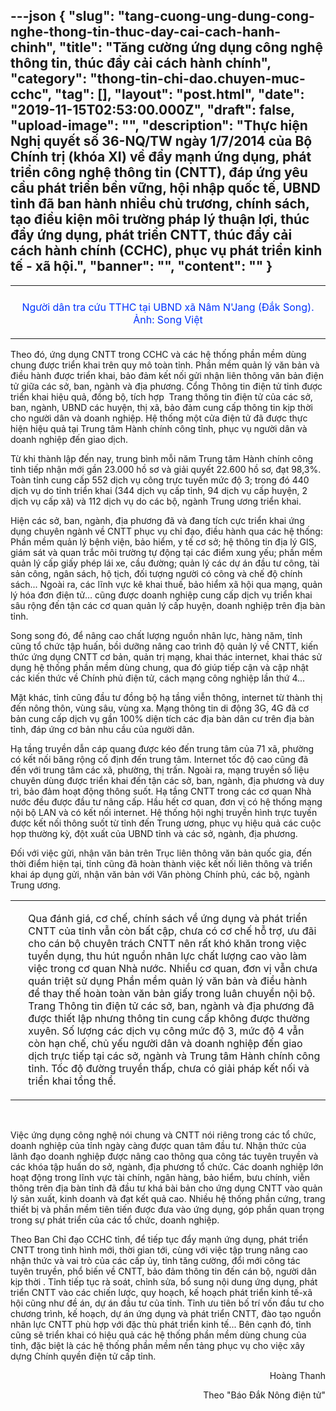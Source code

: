 ---json
{
    "slug": "tang-cuong-ung-dung-cong-nghe-thong-tin-thuc-day-cai-cach-hanh-chinh",
    "title": "Tăng cường ứng dụng công nghệ thông tin, thúc đẩy cải cách hành chính",
    "category": "thong-tin-chi-dao.chuyen-muc-cchc",
    "tag": [],
    "layout": "post.html",
    "date": "2019-11-15T02:53:00.000Z",
    "draft": false,
    "upload-image": "",
    "description": "Thực hiện Nghị quyết số 36-NQ/TW ngày 1/7/2014 của Bộ Chính trị (khóa XI) về đẩy mạnh ứng dụng, phát triển công nghệ thông tin (CNTT), đáp ứng yêu cầu phát triển bền vững, hội nhập quốc tế, UBND tỉnh đã ban hành nhiều chủ trương, chính sách, tạo điều kiện môi trường pháp lý thuận lợi, thúc đẩy ứng dụng, phát triển CNTT, thúc đẩy cải cách hành chính (CCHC), phục vụ phát triển kinh tế - xã hội.",
    "banner": "",
    "__content__": ""
}
---
<table align="center">
	<tbody>
		<tr>
			<td><img alt="" src="http://www.baodaknong.org.vn/database/image/2019/11/14/3178-CD-4.jpg" /></td>
		</tr>
		<tr>
			<td>
			<p style="text-align:center"><span style="color:#0033ff">Người d&acirc;n tra cứu TTHC tại UBND x&atilde; N&acirc;m N&#39;Jang (Đắk Song). Ảnh: Song Việt</span></p>
			</td>
		</tr>
	</tbody>
</table>

<p>Theo đ&oacute;, ứng dụng CNTT trong CCHC v&agrave; c&aacute;c hệ thống phần mềm d&ugrave;ng chung được triển khai tr&ecirc;n quy m&ocirc; to&agrave;n tỉnh. Phần mềm quản l&yacute; văn bản v&agrave; điều h&agrave;nh được triển khai, bảo đảm kết nối gửi nhận li&ecirc;n th&ocirc;ng văn bản điện tử giữa c&aacute;c sở, ban, ng&agrave;nh v&agrave; địa phương. Cổng Th&ocirc;ng tin điện tử tỉnh được triển khai hiệu quả, đồng bộ, t&iacute;ch hợp&nbsp; Trang th&ocirc;ng tin điện tử của c&aacute;c sở, ban, ng&agrave;nh, UBND c&aacute;c huyện, thị x&atilde;, bảo đảm cung cấp th&ocirc;ng tin kịp thời cho người d&acirc;n v&agrave; doanh nghiệp. Hệ thống một cửa điện tử đ&atilde; được thực hiện hiệu quả tại Trung t&acirc;m H&agrave;nh ch&iacute;nh c&ocirc;ng tỉnh, phục vụ người d&acirc;n v&agrave; doanh nghiệp đến giao dịch.</p>

<p>Từ khi th&agrave;nh lập đến nay, trung b&igrave;nh mỗi năm Trung t&acirc;m H&agrave;nh ch&iacute;nh c&ocirc;ng tỉnh tiếp nhận mới gần 23.000 hồ sơ v&agrave; giải quyết 22.600 hồ sơ, đạt 98,3%. To&agrave;n tỉnh cung cấp 552 dịch vụ c&ocirc;ng trực tuyến mức độ 3; trong đ&oacute; 440 dịch vụ do tỉnh triển khai (344 dịch vụ cấp tỉnh, 94 dịch vụ cấp huyện, 2 dịch vụ cấp x&atilde;) v&agrave; 112 dịch vụ do c&aacute;c bộ, ng&agrave;nh Trung ương triển khai.</p>

<p>Hiện c&aacute;c sở, ban, ng&agrave;nh, địa phương đ&atilde; v&agrave; đang t&iacute;ch cực triển khai ứng dụng chuy&ecirc;n ng&agrave;nh về CNTT phục vụ chỉ đạo, điều h&agrave;nh qua c&aacute;c hệ thống: Phần mềm quản l&yacute; bệnh viện, bảo hiểm, y tế cơ sở; hệ th&ocirc;ng tin địa l&yacute; GIS, gi&aacute;m s&aacute;t v&agrave; quan trắc m&ocirc;i trường tự động tại c&aacute;c điểm xung yếu; phần mềm quản l&yacute; cấp giấy ph&eacute;p l&aacute;i xe, cầu đường; quản l&yacute; c&aacute;c dự &aacute;n đầu tư c&ocirc;ng, t&agrave;i sản c&ocirc;ng, ng&acirc;n s&aacute;ch, hộ tịch, đối tượng người c&oacute; c&ocirc;ng v&agrave; chế độ ch&iacute;nh s&aacute;ch... Ngo&agrave;i ra, c&aacute;c lĩnh vực k&ecirc; khai thuế, bảo hiểm x&atilde; hội qua mạng, quản l&yacute; h&oacute;a đơn điện tử&hellip; cũng được doanh nghiệp cung cấp dịch vụ triển khai s&acirc;u rộng đến tận c&aacute;c cơ quan quản l&yacute; cấp huyện, doanh nghiệp tr&ecirc;n địa b&agrave;n tỉnh.</p>

<p>Song song đ&oacute;, để n&acirc;ng cao chất lượng nguồn nh&acirc;n lực, h&agrave;ng năm, tỉnh cũng tổ chức tập huấn, bồi dưỡng n&acirc;ng cao tr&igrave;nh độ quản l&yacute; về CNTT, kiến thức ứng dụng CNTT cơ bản, quản trị mạng, khai th&aacute;c internet, khai th&aacute;c sử dụng hệ thống phần mềm d&ugrave;ng chung, qua đ&oacute; gi&uacute;p tiếp cận v&agrave; cập nhật c&aacute;c kiến thức về Ch&iacute;nh phủ điện tử, c&aacute;ch mạng c&ocirc;ng nghiệp lần thứ 4...</p>

<p>Mặt kh&aacute;c, tỉnh cũng đầu tư đồng bộ hạ tầng viễn th&ocirc;ng, internet từ th&agrave;nh thị đến n&ocirc;ng th&ocirc;n, v&ugrave;ng s&acirc;u, v&ugrave;ng xa. Mạng th&ocirc;ng tin di động 3G, 4G đ&atilde; cơ bản cung cấp dịch vụ gần 100% diện t&iacute;ch c&aacute;c địa b&agrave;n d&acirc;n cư tr&ecirc;n địa b&agrave;n tỉnh, đ&aacute;p ứng cơ bản nhu cầu của người d&acirc;n.</p>

<p>Hạ tầng truyền dẫn c&aacute;p quang được k&eacute;o đến trung t&acirc;m của 71 x&atilde;, phường c&oacute; kết nối băng rộng cố định đến trung t&acirc;m. Internet tốc độ cao cũng đ&atilde; đến với trung t&acirc;m c&aacute;c x&atilde;, phường, thị trấn. Ngo&agrave;i ra, mạng truyền số liệu chuy&ecirc;n d&ugrave;ng được triển khai đến tận c&aacute;c sở, ban, ng&agrave;nh, địa phương v&agrave; duy tr&igrave;, bảo đảm hoạt động th&ocirc;ng suốt. Hạ tầng CNTT trong c&aacute;c cơ quan Nh&agrave; nước đều được đầu tư n&acirc;ng cấp. Hầu hết cơ quan, đơn vị c&oacute; hệ thống mạng nội bộ LAN v&agrave; c&oacute; kết nối internet. Hệ thống hội nghị truyền h&igrave;nh trực tuyến được kết nối th&ocirc;ng suốt từ tỉnh đến Trung ương, phục vụ hiệu quả c&aacute;c cuộc họp thường kỳ, đột xuất của UBND tỉnh v&agrave; c&aacute;c sở, ng&agrave;nh, địa phương.</p>

<p>Đối với việc gửi, nhận văn bản tr&ecirc;n Trục li&ecirc;n th&ocirc;ng văn bản quốc gia, đến thời điểm hiện tại, tỉnh cũng đ&atilde; ho&agrave;n th&agrave;nh việc kết nối li&ecirc;n th&ocirc;ng v&agrave; triển khai &aacute;p dụng gửi, nhận văn bản với Văn ph&ograve;ng Ch&iacute;nh phủ, c&aacute;c bộ, ng&agrave;nh Trung ương.</p>

<table align="center" border="0" cellpadding="1" cellspacing="0">
	<tbody>
		<tr>
			<td>&nbsp;</td>
			<td>
			<p>Qua đ&aacute;nh gi&aacute;, cơ chế, ch&iacute;nh s&aacute;ch về ứng dụng v&agrave; ph&aacute;t triển CNTT của tỉnh vẫn c&ograve;n bất cập, chưa c&oacute; cơ chế hỗ trợ, ưu đ&atilde;i cho c&aacute;n bộ chuy&ecirc;n tr&aacute;ch CNTT n&ecirc;n rất kh&oacute; khăn trong việc tuyển dụng, thu h&uacute;t nguồn nh&acirc;n lực chất lượng cao v&agrave;o l&agrave;m việc trong cơ quan Nh&agrave; nước. Nhiều cơ quan, đơn vị vẫn chưa qu&aacute;n triệt sử dụng Phần mềm quản l&yacute; văn bản v&agrave; điều h&agrave;nh để thay thế ho&agrave;n to&agrave;n văn bản giấy trong lu&acirc;n chuyển nội bộ. Trang Th&ocirc;ng tin điện tử c&aacute;c sở, ban, ng&agrave;nh v&agrave; địa phương đ&atilde; được thiết lập nhưng th&ocirc;ng tin cung cấp kh&ocirc;ng được thường xuy&ecirc;n. Số lượng c&aacute;c dịch vụ c&ocirc;ng mức độ 3, mức độ 4 vẫn c&ograve;n hạn chế, chủ yếu người d&acirc;n v&agrave; doanh nghiệp đến giao dịch trực tiếp tại c&aacute;c sở, ng&agrave;nh v&agrave; Trung t&acirc;m H&agrave;nh ch&iacute;nh c&ocirc;ng tỉnh. Tốc độ đường truyền thấp, chưa c&oacute; giải ph&aacute;p kết nối v&agrave; triển khai tổng thể.</p>
			</td>
		</tr>
	</tbody>
</table>

<p>&nbsp;</p>

<p>Việc ứng dụng c&ocirc;ng nghệ n&oacute;i chung v&agrave; CNTT n&oacute;i ri&ecirc;ng trong c&aacute;c tổ chức, doanh nghiệp của tỉnh ng&agrave;y c&agrave;ng được quan t&acirc;m đầu tư. Nhận thức của l&atilde;nh đạo doanh nghiệp được n&acirc;ng cao th&ocirc;ng qua c&ocirc;ng t&aacute;c tuy&ecirc;n truyền v&agrave; c&aacute;c kh&oacute;a tập huấn do sở, ng&agrave;nh, địa phương tổ chức. C&aacute;c doanh nghiệp lớn hoạt động trong lĩnh vực t&agrave;i ch&iacute;nh, ng&acirc;n h&agrave;ng, bảo hiểm, bưu ch&iacute;nh, viễn th&ocirc;ng tr&ecirc;n địa b&agrave;n tỉnh đ&atilde; đầu tư kh&aacute; b&agrave;i bản cho ứng dụng CNTT v&agrave;o quản l&yacute; sản xuất, kinh doanh v&agrave; đạt kết quả cao. Nhiều hệ thống phần cứng, trang thiết bị v&agrave; phần mềm ti&ecirc;n tiến được đưa v&agrave;o ứng dụng, g&oacute;p phần quan trọng trong sự ph&aacute;t triển của c&aacute;c tổ chức, doanh nghiệp.</p>

<p>Theo Ban Chỉ đạo CCHC tỉnh, để tiếp tục đẩy mạnh ứng dụng, ph&aacute;t triển CNTT trong t&igrave;nh h&igrave;nh mới, thời gian tới, c&ugrave;ng với việc tập trung n&acirc;ng cao nhận thức v&agrave; vai tr&ograve; của c&aacute;c cấp ủy, tỉnh tăng cường, đổi mới c&ocirc;ng t&aacute;c tuy&ecirc;n truyền, phổ biến về CNTT, bảo đảm th&ocirc;ng tin đến c&aacute;n bộ, người d&acirc;n kịp thời . Tỉnh tiếp tục r&agrave; so&aacute;t, chỉnh sửa, bổ sung nội dung ứng dụng, ph&aacute;t triển CNTT v&agrave;o c&aacute;c chiến lược, quy hoạch, kế hoạch ph&aacute;t triển kinh tế-x&atilde; hội cũng như đề &aacute;n, dự &aacute;n đầu tư của tỉnh. Tỉnh ưu ti&ecirc;n bố tr&iacute; vốn đầu tư cho chương tr&igrave;nh, kế hoạch, dự &aacute;n ứng dụng v&agrave; ph&aacute;t triển CNTT, đ&agrave;o tạo nguồn nh&acirc;n lực CNTT ph&ugrave; hợp với đặc th&ugrave; ph&aacute;t triển kinh tế... B&ecirc;n cạnh đ&oacute;, tỉnh cũng sẽ triển khai c&oacute; hiệu quả c&aacute;c hệ thống phần mềm d&ugrave;ng chung của tỉnh, đặc biệt l&agrave; c&aacute;c hệ thống phần mềm nền tảng phục vụ cho việc x&acirc;y dựng Ch&iacute;nh quyền điện tử cấp tỉnh.</p>

<p style="text-align:right">Ho&agrave;ng Thanh</p>

<p style="text-align:right">&nbsp;Theo &quot;B&aacute;o Đắk N&ocirc;ng điện tử&quot;</p>

